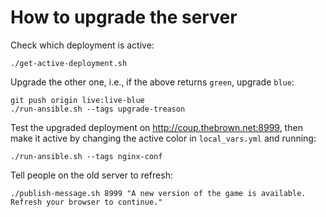 How to upgrade the server
=========================

Check which deployment is active:

    ./get-active-deployment.sh

Upgrade the other one, i.e., if the above returns `green`, upgrade `blue`:

    git push origin live:live-blue
    ./run-ansible.sh --tags upgrade-treason

Test the upgraded deployment on http://coup.thebrown.net:8999, then make it active by changing the active color in `local_vars.yml` and running:

    ./run-ansible.sh --tags nginx-conf

Tell people on the old server to refresh:

    ./publish-message.sh 8999 "A new version of the game is available. Refresh your browser to continue."
